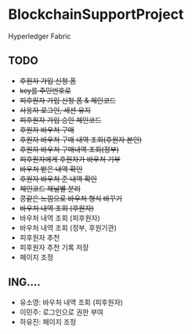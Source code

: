 # BlockchainSupportProject
Hyperledger Fabric

## TODO 
- ~~후원자 가입 신청 폼~~
- ~~key를 주민번호로~~
- ~~피후원자 가입 신청 폼 & 체인코드~~
- ~~사용자 로그인, 세션 유지~~
- ~~피후원자 가입 승인 체인코드~~
- ~~후원자 바우처 구매~~
- ~~후원자 바우처 구매 내역 조회(후원자 본인)~~
- ~~후원자 바우처 구매내역 조회(정부)~~
- ~~피후원자에게 후원자가 바우처 기부~~
- ~~바우처 받은 내역 확인~~
- ~~후원자 바우처 준 내역 확인~~
- ~~체인코드 채널별 분리~~
- ~~콩같은 느낌으로 바우처 형식 바꾸기~~
- ~~바우처 내역 조회 (후원자)~~
- 바우처 내역 조회 (피후원자)
- 바우처 내역 조회 (정부, 후원기관)
- 피후원자 추천
- 피후원자 추천 기록 저장
- 페이지 조정

## ING....
-	유소영: 바우처 내역 조회 (피후원자)
-	이민주: 로그인으로 권한 부여
-	하유진: 페이지 조정
